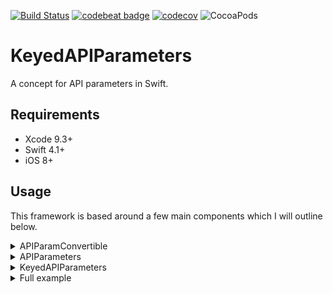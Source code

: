 [![Build Status](https://travis-ci.org/Noobish1/KeyedAPIParameters.svg?branch=master)](https://travis-ci.org/Noobish1/KeyedAPIParameters) [![codebeat badge](https://codebeat.co/badges/108375ce-43fc-433d-af74-ba5584254c04)](https://codebeat.co/projects/github-com-noobish1-keyedapiparameters-master) [![codecov](https://codecov.io/gh/Noobish1/KeyedAPIParameters/branch/master/graph/badge.svg)](https://codecov.io/gh/Noobish1/KeyedAPIParameters)
![CocoaPods](https://img.shields.io/cocoapods/v/KeyedAPIParameters.svg)


# KeyedAPIParameters

A concept for API parameters in Swift.

## Requirements
 
- Xcode 9.3+
- Swift 4.1+
- iOS 8+

## Usage

This framework is based around a few main components which I will outline below.

<details>
<summary>APIParamConvertible</summary>

APIParamConvertible is a protocol which defines an object that can safely be turned into a value for a given HTTP method. The reason we pass in the HTTP method is that different HTTP methods may require different output. For example GET requests require `String`s whereas POST requests can use anything that can be encoded to JSON.

```swift
public protocol APIParamConvertible {
    func value(forHTTPMethod method: HTTPMethod) -> Any
}
```

By looking in `APIParamConvertible.swift` you can see the built-in convertible types.
</details>

<details>
<summary>APIParameters</summary>


`APIParameters` is the first level of protocols which you can make your parameters conform to. The reason `APIParameters` exists is it lets you have `String` keys without having to make an enum, which some may prefer.

```swift
public protocol APIParameters: APIParamConvertible {
    func toParamDictionary() -> [String : APIParamConvertible]
}
```

A basic example would be:
```swift
import KeyedAPIParameters

struct Object {
    let stringProperty: String
}

extension Object: APIParameters {    
    func toParamDictionary() -> [String : APIParamConvertible] {
        return ["stringProperty" : stringProperty]
    }
}
```
</details>

<details>
<summary>KeyedAPIParameters</summary>


`KeyedAPIParameters` is the highest level of protocols you can make your parameters conform to. The protocol forces you to define an enum for the parameter keys.

```swift
public protocol KeyedAPIParameters: APIParameters {
    associatedtype Key: ParamJSONKey
    
    func toKeyedDictionary() -> [Key: APIParamConvertible]
}
```

A basic example would be:
```swift
import KeyedAPIParameters

struct Object {
    let stringProperty: String
}

extension Object: KeyedAPIParameters {
    enum Key: String, ParamJSONKey {
        case stringProperty
    }
    
    func toKeyedDictionary() -> [Key : APIParamConvertible] {
        return [.stringProperty : stringProperty]
    }
}
```
</details>

<details>
<summary>Full example</summary>


```swift
import KeyedAPIParameters

struct InnerObject {
    let innerStringProperty: String
}

extension InnerObject: KeyedAPIParameters {
    enum Key: String, ParamJSONKey {
        case innerStringProperty
    }
    
    func toKeyedDictionary() -> [Key : APIParamConvertible] {
        return [.innerStringProperty : innerStringProperty]
    }
}

struct Object {
    let stringProperty: String
    let intProperty: Int
    let floatProperty: Float
    let doubleProperty: Double
    let boolProperty: Bool
    let optionalProperty: String?
    let arrayProperty: [String]
    let nestedProperty: InnerObject
}

extension Object: KeyedAPIParameters {
    enum Key: String, ParamJSONKey {
        case stringProperty
        case intProperty
        case floatProperty
        case doubleProperty
        case boolProperty
        case optionalProperty
        case arrayProperty
        case nestedProperty
    }
    
    func toKeyedDictionary() -> [Key : APIParamConvertible] {
        return [
            .stringProperty: stringProperty,
            .intProperty: intProperty,
            .floatProperty: intProperty,
            .doubleProperty: doubleProperty,
            .boolProperty: boolProperty,
            .optionalProperty: optionalProperty,
            .arrayProperty: arrayProperty,
            .nestedProperty: nestedProperty
        ]
    }
}
```
</details>
